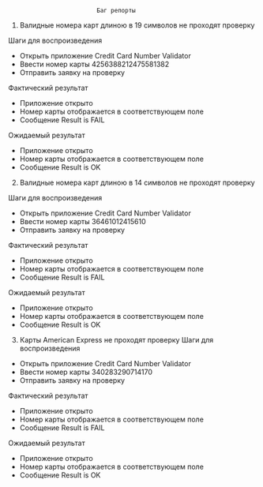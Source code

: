                             Баг репорты

1) Валидные номера карт длиною в 19 символов не проходят проверку

Шаги для воспроизведения
- Открыть приложение Credit Card Number Validator
- Ввести номер карты 4256388212475581382
- Отправить заявку на проверку

Фактический результат
- Приложение открыто
- Номер карты отображается в соответствующем поле
- Сообщение Result is FAIL

Ожидаемый результат
- Приложение открыто
- Номер карты отображается в соответствующем поле
- Сообщение Result is OK

2) Валидные номера карт длиною в 14 символов не проходят проверку

Шаги для воспроизведения
- Открыть приложение Credit Card Number Validator
- Ввести номер карты 36461012415610
- Отправить заявку на проверку

Фактический результат
- Приложение открыто
- Номер карты отображается в соответствующем поле
- Сообщение Result is FAIL

Ожидаемый результат
- Приложение открыто
- Номер карты отображается в соответствующем поле
- Сообщение Result is OK

3) Карты American Express не проходят проверку
Шаги для воспроизведения
- Открыть приложение Credit Card Number Validator
- Ввести номер карты 340283290714170
- Отправить заявку на проверку

Фактический результат
- Приложение открыто
- Номер карты отображается в соответствующем поле
- Сообщение Result is FAIL

Ожидаемый результат
- Приложение открыто
- Номер карты отображается в соответствующем поле
- Сообщение Result is OK
